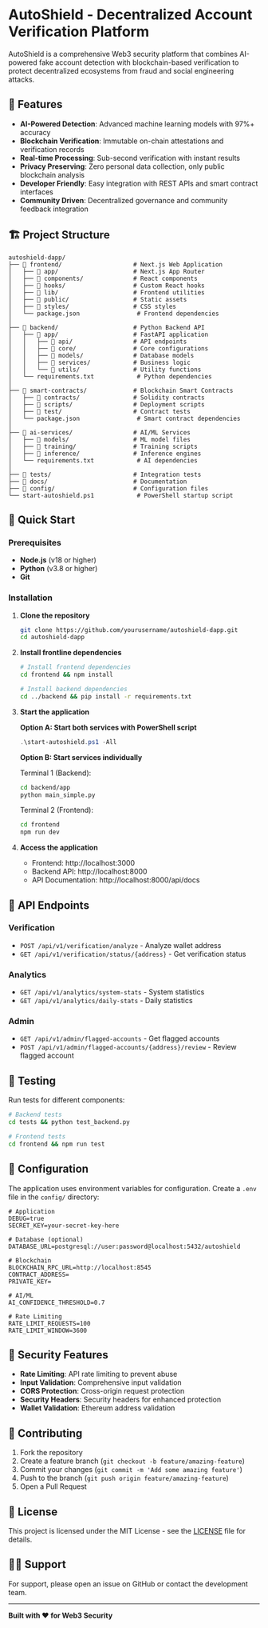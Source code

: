 # AutoShield - Decentralized Account Verification Platform

AutoShield is a comprehensive Web3 security platform that combines AI-powered fake account detection with blockchain-based verification to protect decentralized ecosystems from fraud and social engineering attacks.

## 🚀 Features

- **AI-Powered Detection**: Advanced machine learning models with 97%+ accuracy
- **Blockchain Verification**: Immutable on-chain attestations and verification records
- **Real-time Processing**: Sub-second verification with instant results
- **Privacy Preserving**: Zero personal data collection, only public blockchain analysis
- **Developer Friendly**: Easy integration with REST APIs and smart contract interfaces
- **Community Driven**: Decentralized governance and community feedback integration

## 🏗️ Project Structure

```
autoshield-dapp/
├── 📁 frontend/                    # Next.js Web Application
│   ├── 📁 app/                     # Next.js App Router
│   ├── 📁 components/              # React components
│   ├── 📁 hooks/                   # Custom React hooks
│   ├── 📁 lib/                     # Frontend utilities
│   ├── 📁 public/                  # Static assets
│   ├── 📁 styles/                  # CSS styles
│   └── package.json                # Frontend dependencies
│
├── 📁 backend/                     # Python Backend API
│   ├── 📁 app/                     # FastAPI application
│   │   ├── 📁 api/                 # API endpoints
│   │   ├── 📁 core/                # Core configurations
│   │   ├── 📁 models/              # Database models
│   │   ├── 📁 services/            # Business logic
│   │   └── 📁 utils/               # Utility functions
│   └── requirements.txt            # Python dependencies
│
├── 📁 smart-contracts/             # Blockchain Smart Contracts
│   ├── 📁 contracts/               # Solidity contracts
│   ├── 📁 scripts/                 # Deployment scripts
│   ├── 📁 test/                    # Contract tests
│   └── package.json                # Smart contract dependencies
│
├── 📁 ai-services/                 # AI/ML Services
│   ├── 📁 models/                  # ML model files
│   ├── 📁 training/                # Training scripts
│   ├── 📁 inference/               # Inference engines
│   └── requirements.txt            # AI dependencies
│
├── 📁 tests/                       # Integration tests
├── 📁 docs/                        # Documentation
├── 📁 config/                      # Configuration files
└── start-autoshield.ps1            # PowerShell startup script
```

## 🚀 Quick Start

### Prerequisites
- **Node.js** (v18 or higher)
- **Python** (v3.8 or higher)
- **Git**

### Installation

1. **Clone the repository**
   ```bash
   git clone https://github.com/yourusername/autoshield-dapp.git
   cd autoshield-dapp
   ```

2. **Install frontline dependencies**
   ```bash
   # Install frontend dependencies
   cd frontend && npm install
   
   # Install backend dependencies
   cd ../backend && pip install -r requirements.txt
   ```

3. **Start the application**
   
   **Option A: Start both services with PowerShell script**
   ```powershell
   .\start-autoshield.ps1 -All
   ```
   
   **Option B: Start services individually**
   
   Terminal 1 (Backend):
   ```bash
   cd backend/app
   python main_simple.py
   ```
   
   Terminal 2 (Frontend):
   ```bash
   cd frontend
   npm run dev
   ```

4. **Access the application**
   - Frontend: http://localhost:3000
   - Backend API: http://localhost:8000
   - API Documentation: http://localhost:8000/api/docs

## 📖 API Endpoints

### Verification
- `POST /api/v1/verification/analyze` - Analyze wallet address
- `GET /api/v1/verification/status/{address}` - Get verification status

### Analytics
- `GET /api/v1/analytics/system-stats` - System statistics
- `GET /api/v1/analytics/daily-stats` - Daily statistics

### Admin
- `GET /api/v1/admin/flagged-accounts` - Get flagged accounts
- `POST /api/v1/admin/flagged-accounts/{address}/review` - Review flagged account

## 🧪 Testing

Run tests for different components:

```bash
# Backend tests
cd tests && python test_backend.py

# Frontend tests
cd frontend && npm run test
```

## 🔧 Configuration

The application uses environment variables for configuration. Create a `.env` file in the `config/` directory:

```env
# Application
DEBUG=true
SECRET_KEY=your-secret-key-here

# Database (optional)
DATABASE_URL=postgresql://user:password@localhost:5432/autoshield

# Blockchain
BLOCKCHAIN_RPC_URL=http://localhost:8545
CONTRACT_ADDRESS=
PRIVATE_KEY=

# AI/ML
AI_CONFIDENCE_THRESHOLD=0.7

# Rate Limiting
RATE_LIMIT_REQUESTS=100
RATE_LIMIT_WINDOW=3600
```

## 🔐 Security Features

- **Rate Limiting**: API rate limiting to prevent abuse
- **Input Validation**: Comprehensive input validation
- **CORS Protection**: Cross-origin request protection
- **Security Headers**: Security headers for enhanced protection
- **Wallet Validation**: Ethereum address validation

## 🤝 Contributing

1. Fork the repository
2. Create a feature branch (`git checkout -b feature/amazing-feature`)
3. Commit your changes (`git commit -m 'Add some amazing feature'`)
4. Push to the branch (`git push origin feature/amazing-feature`)
5. Open a Pull Request

## 📄 License

This project is licensed under the MIT License - see the [LICENSE](LICENSE) file for details.

## 🙋‍♂️ Support

For support, please open an issue on GitHub or contact the development team.

---

**Built with ❤️ for Web3 Security**
